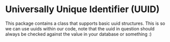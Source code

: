 # Universally Unique Identifier (UUID)
This package contains a class that supports basic uuid structures.
This is so we can use uuids within our code,
note that the uuid in question should always be checked against the value in your database or something :)